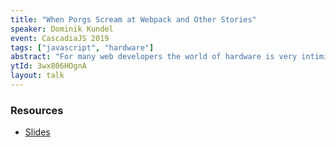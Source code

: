```yaml
---
title: "When Porgs Scream at Webpack and Other Stories"
speaker: Dominik Kundel
event: CascadiaJS 2019
tags: ["javascript", "hardware"]
abstract: "For many web developers the world of hardware is very intimidating. There is no easy way to go back from a broken to a working project state. You break something, you replace it — there is no Ctrl/Cmd + z. However, getting a project to work is incredibly fun and rewarding. In this talk we'll be talking about different ways you can use your JavaScript knowledge to build your own hardware projects."
ytId: 3wx806HOgnA
layout: talk
---
```

### Resources 

- [Slides](https://speakerdeck.com/dkundel/cascadiajs-19-when-porgs-scream-at-webpack-and-other-stories)